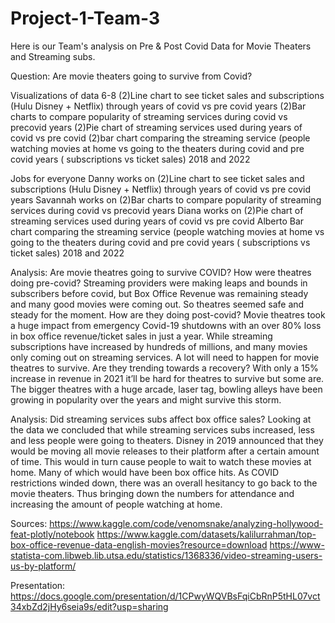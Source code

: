 # Project-1-Team-3
Here is our Team's analysis on Pre & Post Covid Data for Movie Theaters and Streaming subs. 

Question: Are movie theaters going to survive from Covid?

Visualizations of data 6-8
(2)Line chart to see ticket sales and subscriptions (Hulu Disney + Netflix) through years of covid vs pre covid years
(2)Bar charts to compare popularity of streaming services during covid vs precovid years
(2)Pie chart of streaming services used during years of covid vs pre covid
(2)bar chart  comparing the streaming service (people watching movies at home vs going to the theaters during covid and pre covid years ( subscriptions vs ticket sales) 2018 and 2022

Jobs for everyone
Danny works on
(2)Line chart to see ticket sales and subscriptions (Hulu Disney + Netflix) through years of covid vs pre covid years
Savannah works on
(2)Bar charts to compare popularity of streaming services during covid vs precovid years
Diana works on
(2)Pie chart of streaming services used during years of covid vs pre covid
Alberto 
Bar chart comparing the streaming service (people watching movies at home vs going to the theaters during covid and pre covid years ( subscriptions vs ticket sales) 2018 and 2022

Analysis: Are movie theatres going to survive COVID?
How were theatres doing pre-covid?
Streaming providers were making leaps and bounds in subscribers before covid, but Box Office Revenue was remaining steady and many good movies were coming out. So theatres seemed safe and steady for the moment.
How are they doing post-covid?
Movie theatres took a huge impact from emergency Covid-19 shutdowns with an over 80% loss in box office revenue/ticket sales in just a year. While streaming subscriptions have increased by hundreds of millions, and many movies only coming out on streaming services. A lot will need to happen for movie theatres to survive.
Are they trending towards a recovery?
With only a 15% increase in revenue in 2021 it’ll be hard for theatres to survive but some are. The bigger theatres with a huge arcade, laser tag, bowling alleys have been growing in popularity over the years and might survive this storm. 

Analysis: Did streaming services subs affect box office sales?
Looking at the data we concluded that while streaming services subs increased, less and less people were going to theaters. 
Disney in 2019 announced that they would be moving all movie releases to their platform after a certain amount of time. This would in turn cause people to wait to watch these movies at home. Many of which would have been box office hits.
As COVID restrictions winded down, there was an overall hesitancy to go back to the movie theaters. Thus bringing down the numbers for attendance and increasing the amount of people watching at home. 

Sources:
https://www.kaggle.com/code/venomsnake/analyzing-hollywood-feat-plotly/notebook
https://www.kaggle.com/datasets/kalilurrahman/top-box-office-revenue-data-english-movies?resource=download
https://www-statista-com.libweb.lib.utsa.edu/statistics/1368336/video-streaming-users-us-by-platform/ 

Presentation:
https://docs.google.com/presentation/d/1CPwyWQVBsFqiCbRnP5tHL07vct34xbZd2jHy6seia9s/edit?usp=sharing
